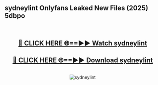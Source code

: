 <h2>sydneylint Onlyfans Leaked New Files (2025) 5dbpo</h2>
<br>
<div align="center">
<h2><a href="https://mediafiles.top/sydneylint&ref=git" rel="nofollow">🔴 CLICK HERE 🌐==►► Watch sydneylint</a></h2>
<h2><a href="https://mediafiles.top/sydneylint&ref=git" rel="nofollow">🔴 CLICK HERE 🌐==►► Download sydneylint</a></h2>
<br>
<a href="https://mediafiles.top/sydneylint&ref=git" rel="nofollow" data-target="animated-image.originalLink"><img src="https://i.ibb.co.com/xMMVF88/686577567.gif" alt="sydneylint" style="max-width: 100%; display: inline-block;" data-target="animated-image.originalImage"></a>
</div>
<br>
<br>